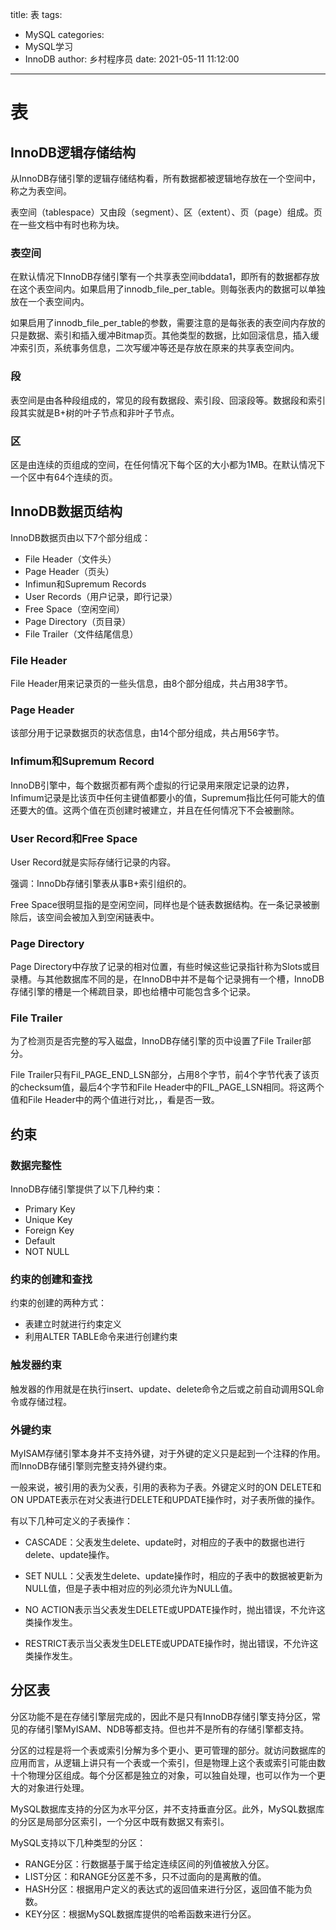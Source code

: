 title: 表
tags:
  - MySQL
categories:
  - MySQL学习
  - InnoDB
author: 乡村程序员
date: 2021-05-11 11:12:00
---

# 表

## InnoDB逻辑存储结构

从InnoDB存储引擎的逻辑存储结构看，所有数据都被逻辑地存放在一个空间中，称之为表空间。

表空间（tablespace）又由段（segment）、区（extent）、页（page）组成。页在一些文档中有时也称为块。

### 表空间

在默认情况下InnoDB存储引擎有一个共享表空间ibddata1，即所有的数据都存放在这个表空间内。如果启用了innodb_file_per_table。则每张表内的数据可以单独放在一个表空间内。

如果启用了innodb_file_per_table的参数，需要注意的是每张表的表空间内存放的只是数据、索引和插入缓冲Bitmap页。其他类型的数据，比如回滚信息，插入缓冲索引页，系统事务信息，二次写缓冲等还是存放在原来的共享表空间内。

### 段

表空间是由各种段组成的，常见的段有数据段、索引段、回滚段等。数据段和索引段其实就是B+树的叶子节点和非叶子节点。

### 区

区是由连续的页组成的空间，在任何情况下每个区的大小都为1MB。在默认情况下一个区中有64个连续的页。

## InnoDB数据页结构

InnoDB数据页由以下7个部分组成：

- File Header（文件头）
- Page Header（页头）
- Infimun和Supremum Records
- User Records（用户记录，即行记录）
- Free Space（空闲空间）
- Page Directory（页目录）
- File Trailer（文件结尾信息）

### File Header

File Header用来记录页的一些头信息，由8个部分组成，共占用38字节。

### Page Header

该部分用于记录数据页的状态信息，由14个部分组成，共占用56字节。

### Infimum和Supremum Record

InnoDB引擎中，每个数据页都有两个虚拟的行记录用来限定记录的边界，Infimum记录是比该页中任何主键值都要小的值，Supremum指比任何可能大的值还要大的值。这两个值在页创建时被建立，并且在任何情况下不会被删除。

### User Record和Free Space

User Record就是实际存储行记录的内容。

强调：InnoDb存储引擎表从事B+索引组织的。

Free Space很明显指的是空闲空间，同样也是个链表数据结构。在一条记录被删除后，该空间会被加入到空闲链表中。

### Page Directory

Page Directory中存放了记录的相对位置，有些时候这些记录指针称为Slots或目录槽。与其他数据库不同的是，在InnoDB中并不是每个记录拥有一个槽，InnoDB存储引擎的槽是一个稀疏目录，即也给槽中可能包含多个记录。

### File Trailer

为了检测页是否完整的写入磁盘，InnoDB存储引擎的页中设置了File Trailer部分。

File Trailer只有Fil_PAGE_END_LSN部分，占用8个字节，前4个字节代表了该页的checksum值，最后4个字节和File Header中的FIL_PAGE_LSN相同。将这两个值和File Header中的两个值进行对比，，看是否一致。

## 约束

### 数据完整性

InnoDB存储引擎提供了以下几种约束：

- Primary Key
- Unique Key
- Foreign Key
- Default
- NOT NULL

### 约束的创建和查找

约束的创建的两种方式：

- 表建立时就进行约束定义
- 利用ALTER TABLE命令来进行创建约束

### 触发器约束

触发器的作用就是在执行insert、update、delete命令之后或之前自动调用SQL命令或存储过程。

### 外键约束

MyISAM存储引擎本身并不支持外键，对于外键的定义只是起到一个注释的作用。而InnoDB存储引擎则完整支持外键约束。

一般来说，被引用的表为父表，引用的表称为子表。外键定义时的ON DELETE和ON UPDATE表示在对父表进行DELETE和UPDATE操作时，对子表所做的操作。

有以下几种可定义的子表操作：

- CASCADE：父表发生delete、update时，对相应的子表中的数据也进行delete、update操作。

- SET NULL：父表发生delete、update操作时，相应的子表中的数据被更新为NULL值，但是子表中相对应的列必须允许为NULL值。
- NO ACTION表示当父表发生DELETE或UPDATE操作时，抛出错误，不允许这类操作发生。
- RESTRICT表示当父表发生DELETE或UPDATE操作时，抛出错误，不允许这类操作发生。

## 分区表

分区功能不是在存储引擎层完成的，因此不是只有InnoDB存储引擎支持分区，常见的存储引擎MyISAM、NDB等都支持。但也并不是所有的存储引擎都支持。

分区的过程是将一个表或索引分解为多个更小、更可管理的部分。就访问数据库的应用而言，从逻辑上讲只有一个表或一个索引，但是物理上这个表或索引可能由数十个物理分区组成。每个分区都是独立的对象，可以独自处理，也可以作为一个更大的对象进行处理。

MySQL数据库支持的分区为水平分区，并不支持垂直分区。此外，MySQL数据库的分区是局部分区索引，一个分区中既有数据又有索引。

MySQL支持以下几种类型的分区：

- RANGE分区：行数据基于属于给定连续区间的列值被放入分区。
- LIST分区：和RANGE分区差不多，只不过面向的是离散的值。
- HASH分区：根据用户定义的表达式的返回值来进行分区，返回值不能为负数。
- KEY分区：根据MySQL数据库提供的哈希函数来进行分区。

